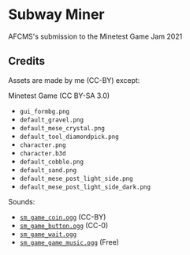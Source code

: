 # Subway Miner
AFCMS's submission to the Minetest Game Jam 2021

## Credits

Assets are made by me (CC-BY) except:

Minetest Game (CC BY-SA 3.0)
- `gui_formbg.png`
- `default_gravel.png`
- `default_mese_crystal.png`
- `default_tool_diamondpick.png`
- `character.png`
- `character.b3d`
- `default_cobble.png`
- `default_sand.png`
- `default_mese_post_light_side.png`
- `default_mese_post_light_side_dark.png`

Sounds:
- [`sm_game_coin.ogg`](https://freesound.org/people/TreasureSounds/sounds/332629/) (CC-BY) 
- [`sm_game_button.ogg`](https://freesound.org/people/NenadSimic/sounds/268108/) (CC-0)
- [`sm_game_wait.ogg`](https://www.zapsplat.com/music/button-tick/)
- [`sm_game_game_music.ogg`](https://pixabay.com/music/dance-party-mood-10647/) (Free)


